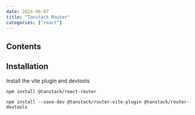 ```yaml
---
date: 2024-06-07
title: "Tanstack Router"
categories: ["react"]
---
```


## Contents

## Installation

Install the vite plugin and devtools

```code
npm install @tanstack/react-router
```

```code
npm install --save-dev @tanstack/router-vite-plugin @tanstack/router-devtools
```
